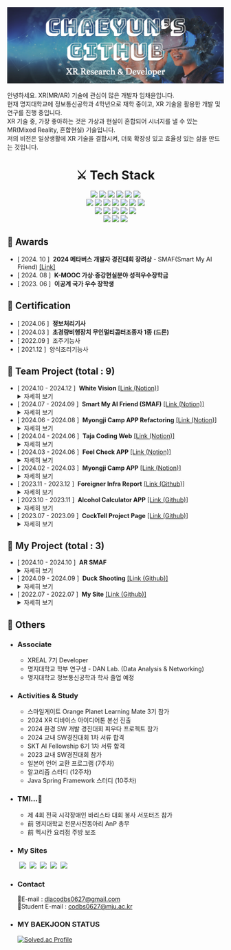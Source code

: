 <img src="./Banner.png" />

안녕하세요. XR(MR/AR) 기술에 관심이 많은 개발자 임채윤입니다.  
현재 명지대학교에 정보통신공학과 4학년으로 재학 중이고, XR 기술을 활용한 개발 및 연구를 진행 중입니다.  
XR 기술 중, 가장 좋아하는 것은 가상과 현실이 혼합되어 시너지를 낼 수 있는 MR(Mixed Reality, 혼합현실) 기술입니다.  
저의 비전은 일상생활에 XR 기술을 결합시켜, 더욱 확장성 있고 효율성 있는 삶을 만드는 것입니다.  

<div align='center'>
<h1>⚔️ Tech Stack</h1>
  <img src="https://img.shields.io/badge/C Sharp-512BD4?style=for-the-badge&logo=sharp&logoColor=white"/> <img src="https://img.shields.io/badge/Javascript-F7DF1E?style=for-the-badge&logo=javascript&logoColor=white"/> <img src="https://img.shields.io/badge/JAVA-891B26?style=for-the-badge&logo=coffeescript&logoColor=white"> <img src="https://img.shields.io/badge/Python-3776AB?style=for-the-badge&logo=python&logoColor=white"/> <img src="https://img.shields.io/badge/HTML-E34F26?style=for-the-badge&logo=html5&logoColor=white"/> <img src="https://img.shields.io/badge/CSS-1572B6?style=for-the-badge&logo=css3&logoColor=white"/><br/>
  <img src="https://img.shields.io/badge/Unity-222324?style=for-the-badge&logo=Unity&logoColor=white"/> <img src="https://img.shields.io/badge/Meta XR SDK-0467DF?style=for-the-badge&logo=meta&logoColor=white"/> <img src="https://img.shields.io/badge/REST API-FE5F50?style=for-the-badge&logo=mqtt&logoColor=white"/> <img src="https://img.shields.io/badge/Web Frontend-03C4E8?style=for-the-badge&logo=react&logoColor=white"/> <img src="https://img.shields.io/badge/Web Backend-6DB33F?style=for-the-badge&logo=spring&logoColor=white"/> <img src="https://img.shields.io/badge/Android Client-34A853?style=for-the-badge&logo=android&logoColor=white"/> <img src="https://img.shields.io/badge/Server-5FA04E?style=for-the-badge&logo=nodedotjs&logoColor=white"/><br/>
  <img src="https://img.shields.io/badge/GitHub-181717?style=for-the-badge&logo=github&logoColor=white"/> <img src="https://img.shields.io/badge/Notion-000000?style=for-the-badge&logo=notion&logoColor=white"/> <img src="https://img.shields.io/badge/Postman-FF6C37?style=for-the-badge&logo=postman&logoColor=white"/> <img src="https://img.shields.io/badge/Figma-F24E1E?style=for-the-badge&logo=figma&logoColor=white"/> <img src="https://img.shields.io/badge/Netlify-00C7B7?style=for-the-badge&logo=netlify&logoColor=white"/><br/>
  <img src="https://img.shields.io/badge/Visual Studio-855DCD?style=for-the-badge&logo=dotnet&logoColor=white"/> <img src="https://img.shields.io/badge/Visual Code-31A8FF?style=for-the-badge&logo=dotnet&logoColor=white"/> <img src="https://img.shields.io/badge/IntelliJ-000000?style=for-the-badge&logo=intellijidea&logoColor=white"/>  
</div>

## 🏅 Awards
- [ 2024. 10 ] &nbsp;**2024 메타버스 개발자 경진대회 장려상** - SMAF(Smart My AI Friend)  [[Link]](https://www.modoogallery.online/chaeso)
- [ 2024. 08 ] &nbsp;**K-MOOC 가상·증강현실분야 성적우수장학금**
- [ 2023. 06 ] &nbsp;**이공계 국가 우수 장학생**

## 🪪 Certification
- [ 2024.06 ] &nbsp;**정보처리기사**
- [ 2024.03 ] &nbsp;**초경량비행장치 무인멀티콥터조종자 1종 (드론)**
- [ 2022.09 ] &nbsp;조주기능사
- [ 2021.12 ] &nbsp;양식조리기능사
  
## 🌳 Team Project (total : 9)
- [ 2024.10 - 2024.12 ] &nbsp;**White Vision**  [[Link (Notion)]]()
  <details>
    <summary>자세히 보기</summary>
    - <i>총 2인 중 AR 앱 총괄 개발, AI 보조</i><br/>
    - <i>Unity AR, Computer Vision AI - 저시력자 시각 보조 서비스</i><br/>
    - <i>도로 종류 별 색상 분류, 장애물 알림으로 저시력자들의 보행 안전을 돕는다</i>
  </details>
- [ 2024.07 - 2024.09 ] &nbsp;**Smart My AI Friend (SMAF)**  [[Link (Notion)]](https://tender-octagon-f7f.notion.site/b82a79288fcb47e7929684fe32512598)
  <details>
    <summary>자세히 보기</summary>
    - <i>총 2인 중 XR 총괄 개발</i><br/>
    - <i>Unity XR, Generative AI - 혼합현실(MR) 인공지능 컴패니언</i><br/>
    - <i>XR·AI 기술 융합으로 일상 생활에서 자유롭게 사용 가능한 대화형 AI 콘텐츠이다.</i>
  </details>
- [ 2024.06 - 2024.08 ] &nbsp;**Myongji Camp APP Refactoring**  [[Link (Notion)]](https://radial-primrose-72f.notion.site/HOME-4c02f484d3eb49309dd3396e129bb64a?pvs=4)
  <details>
    <summary>자세히 보기</summary>
    - <i>총 3인 중 APP Frontend 개발</i><br/>
    - <i>React Native, Spring - 프로젝트 팀원 매칭 서비스</i><br/>
    - <i>디자인 컨셉 변경, API 간결화, PUSH 알림, 앱 및 서버 배포 등 Refactoring을 진행한 프로젝트이다.</i>
  </details>
- [ 2024.04 - 2024.06 ] &nbsp;**Taja Coding Web**  [[Link (Notion)]](https://languid-syringa-3ea.notion.site/fdafef44119b4b159c4423de3d458210?pvs=4)
  <details>
    <summary>자세히 보기</summary>
    - <i>총 4인 중 Web FullStack 개발</i><br/>
    - <i>React, node.js - 코딩 타자 연습 커뮤니티</i><br/>
    - <i>핵심 알고리즘 코드 예제를 타이핑하며 학습하거나 문제를 공유하는 커뮤니티 웹 사이트이다.</i>
  </details>
- [ 2024.03 - 2024.06 ] &nbsp;**Feel Check APP**  [[Link (Notion)]](https://harmless-music-694.notion.site/APP-2f19aac87d77490cb344d98c512a7816?pvs=4)
  <details>
    <summary>자세히 보기</summary>
    - <i>총 3인 중 APP FullStack 개발</i><br/>
    - <i>React Native, Spring, Computer Vision AI - 표정 분석 기반 감정 일기 (캘린더)</i><br/>
    - <i>감정을 분석하여 기록하거나, 일기 요약과 한줄평을 제공하는 AI 감정 캘린더이다. 추가로 감정 맞춤형 서비스를 제공한다.</i>
  </details>
- [ 2024.02 - 2024.03 ] &nbsp;**Myongji Camp APP**  [[Link (Notion)]](https://radial-primrose-72f.notion.site/HOME-4c02f484d3eb49309dd3396e129bb64a?pvs=4)
  <details>
    <summary>자세히 보기</summary>
    - <i>총 3인 중 APP Frontend 개발</i><br/>
    - <i>React Native, Spring - 프로젝트 팀원 매칭 서비스</i><br/>
    - <i>프로젝트를 개발하는 학생들을 위한 팀 매칭 앱이다. 해커톤에서 영감을 받아, 3주의 짧은 기간으로 완성에 도전하였다.</i>
  </details>
- [ 2023.11 - 2023.12 ] &nbsp;**Foreigner Infra Report**  [[Link (Github)]](https://github.com/ChaeDoll/TeamProject-ForeignerReport)
  <details>
    <summary>자세히 보기</summary>
    - <i>총 3인 중 데이터 전처리, 그래프 시각화, 머신러닝 구현</i><br/>
    - <i>Jupyter Notebook, Python Library - 서울시 외국인 인프라 개선을 위한 데이터 보고서</i><br/>
    - <i>서울시 각 지역별 외국인 분포, 방문 목적 등을 분석하여 인프라가 부족한 위치의 새로운 인프라 구축을 제안한다.</i>
  </details>
- [ 2023.10 - 2023.11 ] &nbsp;**Alcohol Calculator APP**  [[Link (Github)]](https://github.com/ChaeSoGong/TeamProject-AlcoholCalculator)
  <details>
    <summary>자세히 보기</summary>
    - <i>총 2인 중 APP Client 개발</i><br/>
    - <i>Kotlin, Android Studio - 알코올 도수 계산기 앱</i><br/>
    - <i>칵테일, 소맥 등 마시는 음료의 알코올 도수를 간단히 계산할 수 있다.</i>
  </details>
- [ 2023.07 - 2023.09 ] &nbsp;**CockTell Project Page**  [[Link (Github)]](https://github.com/ChaeSoGong/TeamProject-Cocktell)
  <details>
    <summary>자세히 보기</summary>
    - <i>총 2인 중 Web FullStack 개발</i><br/>
    - <i>Next.js, Serverless - 칵테일 레시피 공유 커뮤니티</i><br/>
    - <i>칵테일 조주에 관심있는 사람들을 위한 다양하고 참신한 칵테일 레시피를 제공한다.</i>
  </details> 
  
## 🌱 My Project (total : 3)
- [ 2024.10 - 2024.10 ] &nbsp;**AR SMAF**
  <details>
    <summary>자세히 보기</summary>
    - <i>C#, Unity AR Foundation - 나만의 AR 포토카드</i><br/>
    - <i>증강현실 Image Tracking을 활용하여 포토카드를 인식하면 캐릭터가 나타나고, 터치로 상호작용 할 수 있다.</i>
  </details> 
- [ 2024.09 - 2024.09 ] &nbsp;**Duck Shooting**  [[Link (Github)]](https://github.com/ChaeDoll/XREAL-DevQuest)
  <details>
    <summary>자세히 보기</summary>
    - <i>C#, Unity - 오리 잡기 FPS 총 게임</i><br/>
    - <i>마우스와 키보드를 조작하여 제한 시간 내에 공격을 피하며 모든 오리를 처치하는 게임이다.</i>
  </details> 
- [ 2022.07 - 2022.07 ] &nbsp;**My Site**  [[Link (Github)]](https://github.com/ChaeDoll/ChaeDoll/tree/main/page)
  <details>
    <summary>자세히 보기</summary>
    - <i>HTML, CSS, Javascript - 나만의 홈페이지 My Site</i><br/>
    - <i>첫 프로젝트이다. 나에 대한 소개와 활동 내역, 방명록을 작성할 수 있는 사이트이다.</i>
  </details> 
  
## 📄 Others
 - ### Associate
   - XREAL 7기 Developer
   - 명지대학교 학부 연구생 - DAN Lab. (Data Analysis & Networking)
   - 명지대학교 정보통신공학과 학사 졸업 예정
 - ### Activities & Study
   - 스마일게이트 Orange Planet Learning Mate 3기 참가 
   - 2024 XR 디바이스 아이디어톤 본선 진출
   - 2024 환경 SW 개발 경진대회 피우다 프로젝트 참가
   - 2024 교내 SW경진대회 1차 서류 합격
   - SKT AI Fellowship 6기 1차 서류 합격
   - 2023 교내 SW경진대회 참가
   - 일본어 언어 교환 프로그램 (7주차)
   - 알고리즘 스터디 (12주차)
   - Java Spring Framework 스터디 (10주차)
 - ### TMI...🤫
   - 제 4회 전국 시각장애인 바리스타 대회 봉사 서포터즈 참가
   - 前 명지대학교 천문사진동아리 AnP 총무
   - 前 멕시칸 요리점 주방 보조
 - ### My Sites  
  &emsp;&emsp;<a href="https://blog.naver.com/codbs0627" target="_blank"><img src="https://img.shields.io/badge/Blog-03C75A?style=flat&logo=Naver&logoColor=white"/></a> 
  &nbsp;<a href="https://velog.io/@codbs0627/posts" target="_blank"><img src="https://img.shields.io/badge/Velog-20C997?style=flat&logo=velog&logoColor=white"/></a> 
  &nbsp;<a href="https://danlab.mju.ac.kr/home" target="_blank"><img src="https://img.shields.io/badge/소속%20연구실 (Labotary)-669DF6?style=flat&logo=googlebigquery&logoColor=white"/></a> 
  &nbsp;<a href="https://chaedoll.github.io/ChaeDoll/page/" target="_blank"><img src="https://img.shields.io/badge/내 사이트 (My Site)-1A52C2?style=flat&logo=monkeytie&logoColor=white"/></a> 
  &nbsp;<a href="https://cocktellchaesogong.netlify.app/" target="_blank"><img src="https://img.shields.io/badge/CockTell Web Site-E61845?style=flat&logo=moo&logoColor=white"/></a>
- ### Contact  
  📧E-mail : dlacodbs0627@gmail.com  
  🏫Student E-mail : codbs0627@mju.ac.kr
- ### MY BAEKJOON STATUS  
  [![Solved.ac Profile](http://mazassumnida.wtf/api/v2/generate_badge?boj=dlacodbs0627)](https://solved.ac/dlacodbs0627/)


<!--여기는 아이콘 보관소
Three.js : <img src="https://img.shields.io/badge/THREE.JS-000000?style=for-the-badge&logo=Three.js&logoColor=white"/>
Android Studio : <img src="https://img.shields.io/badge/Android%20Studio-3DDC84?style=for-the-badge&logo=Android%20Studio&logoColor=white">  
Java : <img src="https://img.shields.io/badge/JAVA-007396?style=for-the-badge&logo=java&logoColor=white">
Unity : <img src="https://img.shields.io/badge/UNITY-222324?style=for-the-badge&logo=Unity&logoColor=white"/>
Kotlin : <img src="https://img.shields.io/badge/KOTLIN-7F52FF?style=for-the-badge&logo=Kotlin&logoColor=white"/>
C# : <img src="https://img.shields.io/badge/C Sharp-239120?style=flat&logo=Csharp&logoColor=white"/>
Spring : <img src="https://img.shields.io/badge/SPRING-6DB33F?style=flat&logo=Spring&logoColor=white"/>
Js : <img src="https://img.shields.io/badge/JS-F7DF1E?style=flat&logo=Javascript&logoColor=white"/>
C : <img src="https://img.shields.io/badge/C-A8B9CCF?style=flat&logo=C&logoColor=white"/> 
React : <img src="https://img.shields.io/badge/REACT-61DAFB?style=for-the-badge&logo=react&logoColor=black"/>
Next.js : <img alt="Next.js" src ="https://img.shields.io/badge/Next.js-000000.svg?&style=for-the-badge&logo=Next.js&logoColor=white"/> &nbsp;
WebXR : <img alt="WebXR" src ="https://img.shields.io/badge/WebXR-990000.svg?&style=for-the-badge&logo=mdnwebdocs&logoColor=white"/> 
-->
